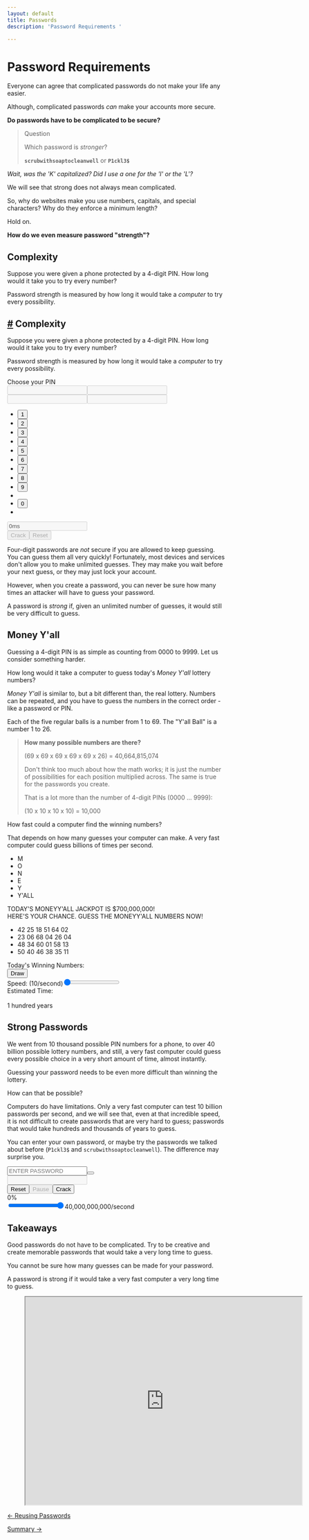 ```yaml
---
layout: default
title: Passwords
description: 'Password Requirements '

---
```

# Password Requirements

Everyone can agree that complicated passwords do not make your life any
easier.

Although, complicated passwords _can_ make your accounts more secure.

**Do passwords have to be complicated to be secure?**

> Question
>
> Which password is _stronger_?
>
> **`scrubwithsoaptocleanwell`** or **`P1ckl3$`**

_Wait, was the 'K' capitalized? Did I use a one for the 'I' or the 'L'?_

We will see that strong does not always mean complicated.

So, why do websites make you use numbers, capitals, and special characters?
Why do they enforce a minimum length?

Hold on.

**How do we even measure password "strength"?**

## Complexity

Suppose you were given a phone protected by a 4-digit PIN. How long would it
take you to try every number?

Password strength is measured by how long it would take a _computer_ to try
every possibility.


<!-- Complexity Interactive Activity-->
<h2 id="complexity"><a href="#complexity" aria-hidden="true" class="header-anchor">#</a> Complexity</h2><p>Suppose you were given a phone protected by a 4-digit PIN. How long would it
take you to try every number?</p><p>Password strength is measured by how long it would take a <em>computer</em> to try
every possibility.</p><div class="phone" data-v-180bedf4><div id="google-pixel-2-xl" class="container grid-xl text-center" data-v-180bedf4><div class="columns" data-v-180bedf4><div class="column col-12" data-v-180bedf4><div class="device device-google-pixel-2-xl" data-v-180bedf4><div class="device-frame" data-v-180bedf4><div class="prompt" data-v-180bedf4>
              Choose your PIN
            </div><div class="pin" data-v-180bedf4><input disabled="disabled" data-v-180bedf4><input disabled="disabled" data-v-180bedf4><input disabled="disabled" data-v-180bedf4><input disabled="disabled" data-v-180bedf4></div><div class="numberpad" data-v-180bedf4><ul data-v-180bedf4><li data-v-180bedf4><button data-v-180bedf4>
                    1
                  </button></li><li data-v-180bedf4><button data-v-180bedf4>
                    2
                  </button></li><li data-v-180bedf4><button data-v-180bedf4>
                    3
                  </button></li><li data-v-180bedf4><button data-v-180bedf4>
                    4
                  </button></li><li data-v-180bedf4><button data-v-180bedf4>
                    5
                  </button></li><li data-v-180bedf4><button data-v-180bedf4>
                    6
                  </button></li><li data-v-180bedf4><button data-v-180bedf4>
                    7
                  </button></li><li data-v-180bedf4><button data-v-180bedf4>
                    8
                  </button></li><li data-v-180bedf4><button data-v-180bedf4>
                    9
                  </button></li><li data-v-180bedf4></li><li data-v-180bedf4><button data-v-180bedf4>0</button></li><li data-v-180bedf4></li></ul></div></div><div class="device-stripe" data-v-180bedf4></div><div class="device-header" data-v-180bedf4></div><div class="device-sensors" data-v-180bedf4></div><div class="device-btns" data-v-180bedf4></div><div class="device-power" data-v-180bedf4></div></div></div></div></div><div class="panel" data-v-180bedf4><div class="timer" data-v-180bedf4><i class="fas fa-stopwatch" data-v-180bedf4></i><input disabled="disabled" value="0ms" class="timer" data-v-180bedf4></div><div class="buttons" data-v-180bedf4><button disabled="disabled" class="crack" data-v-180bedf4>
        Crack
      </button><button disabled="disabled" class="reset" data-v-180bedf4>
        Reset
      </button></div></div></div>

<!-- Complexity Interactive Activity-->
      

Four-digit passwords are _not_ secure if you are allowed to keep guessing. You
can guess them all very quickly!  Fortunately, most devices and services don't
allow you to make unlimited guesses. They may make you wait before your next
guess, or they may just lock your account.

However, when you create a password, you can never be sure how many times an
attacker will have to guess your password.

A password is _strong_ if, given an unlimited number of guesses, it would still
be very difficult to guess.

## Money Y'all

Guessing a 4-digit PIN is as simple as counting from 0000 to 9999. Let us
consider something harder.

How long would it take a computer to guess today's _Money Y'all_ lottery
numbers?

_Money Y'all_ is similar to, but a bit different than, the real lottery.
Numbers can be repeated, and you have to guess the numbers in the correct order
\- like a password or PIN.

Each of the five regular balls is a number from 1 to 69. The "Y'all Ball" is a
number 1 to 26.

> **How many possible numbers are there?**
>
> (69 x 69 x 69 x 69 x 69 x 26) = 40,664,815,074
>
> Don't think too much about how the math works; it is just the number of
> possibilities for each position multiplied across. The same is true for the
> passwords you create.
>
> That is a lot more than the number of 4-digit PINs (0000 ... 9999):
>
> (10 x 10 x 10 x 10) = 10,000

How fast could a computer find the winning numbers?

That depends on how many guesses your computer can make. A very fast computer
could guess billions of times per second.

<!-- Money Yall Interactive Activity -->
<div class="lottery" data-v-24c48206><div class="ticket" data-v-24c48206><ul class="logo" data-v-24c48206><li data-v-24c48206>M</li><li data-v-24c48206>O</li><li data-v-24c48206>N</li><li data-v-24c48206>E</li><li data-v-24c48206>Y</li><li data-v-24c48206>Y'ALL</li></ul><div class="lead" data-v-24c48206>
      TODAY'S MONEYY'ALL JACKPOT IS $700,000,000!<br data-v-24c48206>
      HERE'S YOUR CHANCE.
      GUESS THE MONEYY'ALL NUMBERS NOW!
    </div><div class="ticket-numbers" data-v-24c48206><ul data-v-24c48206><li data-v-24c48206><span data-v-24c48206>
            42
          </span><span data-v-24c48206>
            25
          </span><span data-v-24c48206>
            18
          </span><span data-v-24c48206>
            51
          </span><span data-v-24c48206>
            64
          </span><span data-v-24c48206>
            02
          </span></li><li data-v-24c48206><span data-v-24c48206>
            23
          </span><span data-v-24c48206>
            06
          </span><span data-v-24c48206>
            68
          </span><span data-v-24c48206>
            04
          </span><span data-v-24c48206>
            26
          </span><span data-v-24c48206>
            04
          </span></li><li data-v-24c48206><span data-v-24c48206>
            48
          </span><span data-v-24c48206>
            34
          </span><span data-v-24c48206>
            60
          </span><span data-v-24c48206>
            01
          </span><span data-v-24c48206>
            58
          </span><span data-v-24c48206>
            13
          </span></li><li data-v-24c48206><span data-v-24c48206>
            50
          </span><span data-v-24c48206>
            40
          </span><span data-v-24c48206>
            46
          </span><span data-v-24c48206>
            38
          </span><span data-v-24c48206>
            35
          </span><span data-v-24c48206>
            11
          </span></li></ul></div><div class="barcode" data-v-24c48206><i data-v-24c48206></i><i data-v-24c48206></i><i data-v-24c48206></i><i data-v-24c48206></i><i data-v-24c48206></i><i data-v-24c48206></i><i data-v-24c48206></i><i data-v-24c48206></i><i data-v-24c48206></i><i data-v-24c48206></i><i data-v-24c48206></i><i data-v-24c48206></i><i data-v-24c48206></i><i data-v-24c48206></i><i data-v-24c48206></i><i data-v-24c48206></i><i data-v-24c48206></i><i data-v-24c48206></i><i data-v-24c48206></i><i data-v-24c48206></i><i data-v-24c48206></i><i data-v-24c48206></i><i data-v-24c48206></i><i data-v-24c48206></i><i data-v-24c48206></i><i data-v-24c48206></i><i data-v-24c48206></i><i data-v-24c48206></i><i data-v-24c48206></i><i data-v-24c48206></i></div></div><div class="panel" data-v-24c48206><span class="lead" data-v-24c48206>Today's Winning Numbers:</span><div class="winning-numbers" data-v-24c48206></div><button title="Draw lottery numbers to begin" data-tippy data-tippy-arrow="true" data-tippy-placement="left" data-tippy-trigger="manual" data-tippy-hideonclick="persistent" class="draw" data-v-24c48206>
      Draw
    </button><!----><div style="clear:both;" data-v-24c48206></div><div class="crack" data-v-24c48206><label data-v-24c48206>
        Speed: <span data-v-24c48206>(10/second)</span></label><input type="range" title="Adjust guess speed to see how long it will take to guess all possible numbers" data-tippy data-tippy-arrow="true" data-tippy-placement="bottom" data-tippy-trigger="manual" data-tippy-hideonclick="persistent" data-tippy-flip="false" min="1" max="10" value="1" class="slider" data-v-24c48206><div class="estimate" data-v-24c48206>
        Estimated Time:<br data-v-24c48206><br data-v-24c48206><i class="fas fa-stopwatch" data-v-24c48206></i><span data-v-24c48206>1 hundred years</span></div></div></div></div>

<!-- Money Yall Interactive Activity -->    


<Password-Lottery />

## Strong Passwords

We went from 10 thousand possible PIN numbers for a phone, to over 40 billion
possible lottery numbers, and still, a very fast computer could guess every
possible choice in a very short amount of time, almost instantly.

Guessing your password needs to be even more difficult than winning the
lottery.

How can that be possible?

Computers do have limitations. Only a very fast computer can test 10 billion
passwords per second, and we will see that, even at that incredible speed, it
is not difficult to create passwords that are very hard to guess; passwords
that would take hundreds and thousands of years to guess.

You can enter your own password, or maybe try the passwords we talked about
before (`P1ckl3$` and `scrubwithsoaptocleanwell`).  The difference may surprise
you.

<!-- Password Strength Interactive Activity -->
<div class="hsimp-wrapper" data-v-5d99dc0e><div class="hsimp" data-v-5d99dc0e><div class="password-input" data-v-5d99dc0e><input type="password" placeholder="ENTER PASSWORD" value="" data-v-5d99dc0e><button data-v-5d99dc0e><i class="fas fa-eye-slash" data-v-5d99dc0e></i></button></div><div class="password-cracker" data-v-d9a460fc data-v-5d99dc0e><div class="guess" data-v-d9a460fc><input disabled="disabled" value="" class="password" data-v-d9a460fc><div class="buttons" data-v-d9a460fc><button data-v-d9a460fc>Reset</button><button disabled="disabled" data-v-d9a460fc>Pause</button><button data-v-d9a460fc>Crack</button></div></div><div class="progress" data-v-d9a460fc><div class="bar" data-v-d9a460fc><div class="fill" style="width:0%;" data-v-d9a460fc></div></div><span data-v-d9a460fc>0%</span></div><!----><div class="speed" data-v-d9a460fc><input type="range" min="1" max="10" step="1" value="10" class="slider" data-v-d9a460fc><span data-v-d9a460fc>40,000,000,000/second</span></div><div style="clear:both;" data-v-d9a460fc></div><!----></div><div class="content" data-v-5d99dc0e><!----><dl data-v-5d99dc0e></dl></div></div></div>
<!-- Password Strength Interactive Activity -->

<Password-HSIMP />

## Takeaways

Good passwords do not have to be complicated. Try to be creative and
create memorable passwords that would take a very long time to guess.

You cannot be sure how many guesses can be made for your password.

A password is strong if it would take a very fast computer a very long time to
guess.

<!-- Tutorial Video -->
<figure class="video_container">
<iframe src="https://drive.google.com/file/d/15SZ0R6B-WLxzPR-6aQ2xVXPSXtJCSocI/preview" width="640" height="480"></iframe>
</figure>
<!-- Tutorial Video -->

[← Reusing Passwords](./reusing_passwords.html "Reusing Passwords")

  
[Summary →](./passwords_summary.html "Summary")
